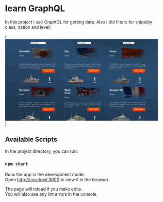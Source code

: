 # learn GraphQL

In this project i use GraphQL for getting data. Also i did filters for ships(by class, nation and level)

(![korabli](<Снимок экрана (9).png>))

## Available Scripts

In the project directory, you can run:

### `npm start`

Runs the app in the development mode.\
Open [http://localhost:3000](http://localhost:3000) to view it in the browser.

The page will reload if you make edits.\
You will also see any lint errors in the console.


